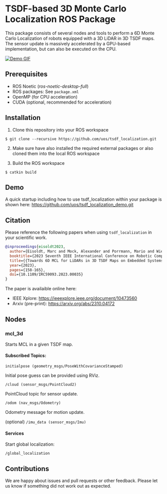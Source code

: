 # TSDF-based 3D Monte Carlo Localization ROS Package

This package consists of several nodes and tools to perform a 6D Monte Carlo Localization of robots equipped with a 3D LiDAR in 3D TSDF maps.
The sensor update is massively accelerated by a GPU-based implementation, but can also be executed on the CPU.

[![Demo GIF](doc/tsdf_loc_teaser.gif)](https://github.com/uos/tsdf_localization_demo.git)

## Prerequisites
* ROS Noetic (*ros-noetic-desktop-full*)
* ROS packages: See `package.xml`
* OpenMP (for CPU acceleration)
* CUDA (optional, recommended for acceleration)

## Installation

1. Clone this repository into your ROS workspace
```console
$ git clone --recursive https://github.com/uos/tsdf_localization.git
```
2. Make sure have also installed the required external packages or also cloned them into the local ROS workspace

3. Build the ROS workspace
```console
$ catkin build
```

## Demo

A quick startup including how to use tsdf_localization within your package is shown here: https://github.com/uos/tsdf_localization_demo.git

## Citation

Please reference the following papers when using `tsdf_localization` in your scientific work.
 
```bib
@inproceedings{eisoldt2023,
  author={Eisoldt, Marc and Mock, Alexander and Porrmann, Mario and Wiemann, Thomas},
  booktitle={2023 Seventh IEEE International Conference on Robotic Computing (IRC)}, 
  title={{Towards 6D MCL for LiDARs in 3D TSDF Maps on Embedded Systems with GPUs}}, 
  year={2023},
  pages={158-165},
  doi={10.1109/IRC59093.2023.00035}
}
```

The paper is availaible online here:
- IEEE Xplore: https://ieeexplore.ieee.org/document/10473560
- Arxiv (pre-print): https://arxiv.org/abs/2310.04172

## Nodes

### mcl_3d

Starts MCL in a given TSDF map.

#### Subscribed Topics:

`initialpose (geometry_msgs/PoseWithCovarianceStamped)`

Initial pose guess can be provided using RViz.

`/cloud (sensor_msgs/PointCloud2)` 

PointCloud topic for sensor update.

`/odom (nav_msgs/Odometry)`

Odometry message for motion update.

(optional) `/imu_data (sensor_msgs/Imu)`

#### Services

Start global localization:

`/global_localization`


## Contributions

We are happy about issues and pull requests or other feedback. Please let us know if something did not work out as expected.

